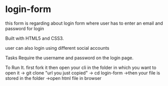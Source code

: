 # login-form

this form is regarding about login form where user has to enter an email and password for login

Built with HTML5 and CSS3.

user can also login using different social accounts

Tasks
Require the username and password on the login page.

To Run It.
first fork it 
then open your cli in the folder in which you want to open it 
-> git clone "url you just copied"
-> cd login-form
->then your file is stored in the folder 
->open html file in browser
